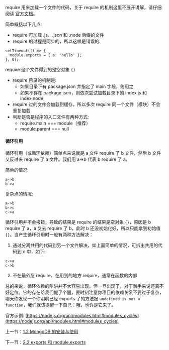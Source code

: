 require 用来加载一个文件的代码，关于 require 的机制这里不展开讲解，请仔细阅读 [官方文档](https://nodejs.org/api/modules.html)。

简单概括以下几点:

- require 可加载 .js、.json 和 .node 后缀的文件
- require 的过程是同步的，所以这样是错误的:
```
setTimeout(() => {
  module.exports = { a: 'hello' };
}, 0);
```
require 这个文件得到的是空对象 `{}`

- require 目录的机制是:
  - 如果目录下有 package.json 并指定了 main 字段，则用之
  - 如果不存在 package.json，则依次尝试加载目录下的 index.js 和 index.node
- require 过的文件会加载到缓存，所以多次 require 同一个文件（模块）不会重复加载
- 判断是否是程序的入口文件有两种方式:
  - require.main === module（推荐）
  - module.parent === null


#### 循环引用

循环引用（或循环依赖）简单点来说就是 a 文件 require 了 b 文件，然后 b 文件又反过来 require 了 a 文件。我们用 a->b 代表 b require 了 a。

简单的情况:

```
a->b
b->a
```

复杂点的情况:

```
a->b
b->c
c->a
```

循环引用并不会报错，导致的结果是 require 的结果是空对象 `{}`，原因是 b require 了 a，a 又去 require 了 b，此时 b 还没初始化好，所以只能拿到初始值 `{}`。当产生循环引用时一般有两种方法解决：

1. 通过分离共用的代码到另一个文件解决，如上面简单的情况，可拆出共用的代码到 c 中，如下:

  ```
  c->a
  c->b
  ```

2. 不在最外层 require，在用到的地方 require，通常在函数的内部

总的来说，循环依赖的陷阱并不大容易出现，但一旦出现了，对于新手来说还真不好定位。它的存在给我们提了个醒，要时刻注意你项目的依赖关系不要过于复杂，哪天你发现一个你明明已经 exports 了的方法报 `undefined is not a function`，我们就该提醒一下自己：哦，也许是它来了。

官方示例: [https://nodejs.org/api/modules.html#modules_cycles](https://nodejs.org/api/modules.html#modules_cycles)

上一节：[1.2 MongoDB 的安装与使用](https://github.com/hedahang/myblog/blob/master/book/1.2%20MongoDB%20%E7%9A%84%E5%AE%89%E8%A3%85%E4%B8%8E%E4%BD%BF%E7%94%A8.md)

下一节：[2.2 exports 和 module.exports](https://github.com/hedahang/myblog/blob/master/book/2.2%20exports%20%E5%92%8C%20module.exports.md)

